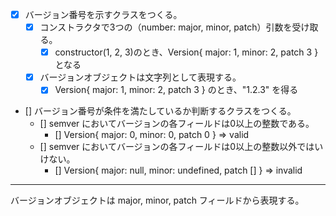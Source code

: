 - [x] バージョン番号を示すクラスをつくる。
    - [x] コンストラクタで3つの（number: major, minor, patch）引数を受け取る。
        - [x] constructor(1, 2, 3)のとき、Version{ major: 1, minor: 2, patch 3 } となる
    - [x] バージョンオブジェクトは文字列として表現する。
        - [x] Version{ major: 1, minor: 2, patch 3 } のとき、"1.2.3" を得る

- [] バージョン番号が条件を満たしているか判断するクラスをつくる。
    - [] semver においてバージョンの各フィールドは0以上の整数である。
        - [] Version{ major: 0, minor: 0, patch 0 } => valid
    - [] semver においてバージョンの各フィールドは0以上の整数以外ではいけない。
        - [] Version{ major: null, minor: undefined, patch [] } => invalid        

---

バージョンオブジェクトは major, minor, patch フィールドから表現する。
